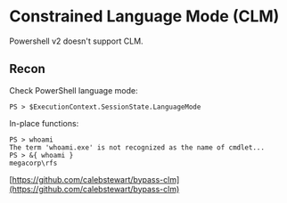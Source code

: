 # Constrained Language Mode (CLM)

Powershell v2 doesn't support CLM.

## Recon

Check PowerShell language mode:

```
PS > $ExecutionContext.SessionState.LanguageMode
```

In-place functions:

```
PS > whoami
The term 'whoami.exe' is not recognized as the name of cmdlet...
PS > &{ whoami }
megacorp\rfs
```

[https://github.com/calebstewart/bypass-clm](https://github.com/calebstewart/bypass-clm)

